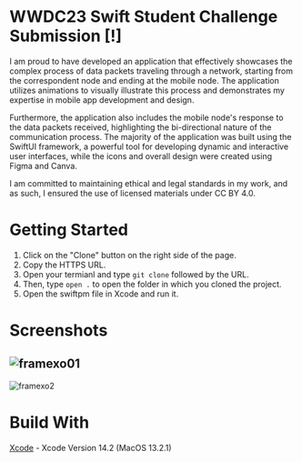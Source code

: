 
# WWDC23 Swift Student Challenge Submission [!]

I am proud to have developed an application that effectively showcases the complex process of data packets traveling through a network, starting from the correspondent node and ending at the mobile node. The application utilizes animations to visually illustrate this process and demonstrates my expertise in mobile app development and design.

Furthermore, the application also includes the mobile node's response to the data packets received, highlighting the bi-directional nature of the communication process. The majority of the application was built using the SwiftUI framework, a powerful tool for developing dynamic and interactive user interfaces, while the icons and overall design were created using Figma and Canva.

I am committed to maintaining ethical and legal standards in my work, and as such, I ensured the use of licensed materials under CC BY 4.0.

# Getting Started
1. Click on the "Clone" button on the right side of the page.
2. Copy the HTTPS URL.
3. Open your termianl and type `git clone` followed by the URL.
4. Then, type `open .` to open the folder in which you cloned the project.
5. Open the swiftpm file in Xcode and run it.


# Screenshots

![framexo01](https://user-images.githubusercontent.com/114150640/234104738-23dcec62-558f-4e3b-9278-dc35564ea63f.png)
---
![framexo2](https://user-images.githubusercontent.com/114150640/234104710-f48a188d-7d2a-4f79-b522-5558648dbd22.png)

# Build With
[Xcode](https://developer.apple.com/xcode/) - Xcode Version 14.2  (MacOS 13.2.1)
